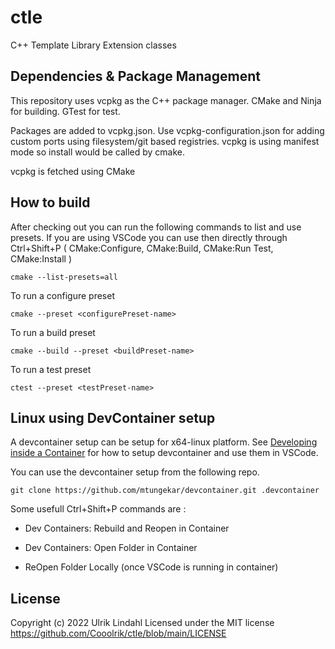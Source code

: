 # ctle

C++ Template Library Extension classes

## Dependencies & Package Management

This repository uses vcpkg as the C++ package manager. CMake and Ninja for building. GTest for test.

Packages are added to vcpkg.json. Use vcpkg-configuration.json for adding custom ports using filesystem/git based registries. vcpkg is using manifest mode so install would be called by cmake.

vcpkg is fetched using CMake

## How to build

After checking out you can run the following commands to list and use presets. If you are using VSCode you can use then directly through Ctrl+Shift+P ( CMake:Configure, CMake:Build, CMake:Run Test, CMake:Install )

```
cmake --list-presets=all
```

To run a configure preset

```
cmake --preset <configurePreset-name>
```

To run a build preset
```
cmake --build --preset <buildPreset-name>
```

To run a test preset
```
ctest --preset <testPreset-name>
```

## Linux using DevContainer setup

A devcontainer setup can be setup for x64-linux platform. 
See [Developing inside a Container](https://code.visualstudio.com/docs/devcontainers/containers) for how to setup devcontainer and use them in VSCode.

You can use the devcontainer setup from the following repo.

```
git clone https://github.com/mtungekar/devcontainer.git .devcontainer
```



Some usefull Ctrl+Shift+P commands are :

- Dev Containers: Rebuild and Reopen in Container

- Dev Containers: Open Folder in Container

- ReOpen Folder Locally (once VSCode is running in container)


## License

Copyright (c) 2022 Ulrik Lindahl
Licensed under the MIT license https://github.com/Cooolrik/ctle/blob/main/LICENSE
